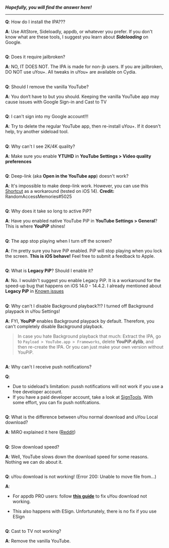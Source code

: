 **_Hopefully, you will find the answer here!_**
***

**Q**: How do I install the IPA???

**A**: Use AltStore, Sideloadly, appdb, or whatever you prefer. If you don't know what are these tools, I suggest you learn about **_Sideloading_** on Google. 
##

**Q**: Does it require jailbroken?

**A**: NO, IT DOES NOT. The IPA is made for non-jb users. If you are jailbroken, DO NOT use uYou+. All tweaks in uYou+ are available on Cydia.
##

**Q**: Should I remove the vanilla YouTube?

**A**: You don‘t have to but you should. Keeping the vanilla YouTube app may cause issues with Google Sign-in and Cast to TV
##

**Q**: I can't sign into my Google account!!!

**A**: Try to delete the regular YouTube app, then re-install uYou+. If it doesn't help, try another sideload tool.
##

**Q**: Why can't I see 2K/4K quality?

**A**: Make sure you enable **YTUHD** in **YouTube Settings > Video quality preferences**
##

**Q**: Deep-link (aka **Open in the YouTube app**) doesn't work?

**A**: It's impossible to make deep-link work. However, you can use this [Shortcut](https://shortcutsgallery.com/shortcuts/open-in-youtube/) as a workaround (tested on iOS 14). **Credit:** RandomAccessMemories#5025
##

**Q**: Why does it take so long to active PiP? 

**A**: Have you enabled native YouTube PiP in **YouTube Settings > General**? This is where **YouPiP** shines! 
##

**Q**: The app stop playing when I turn off the screen?

**A**: I‘m pretty sure you have PiP enabled. PiP will stop playing when you lock the screen. **This is iOS behave!** Feel free to submit a feedback to Apple.
##

**Q**: What is **Legacy PiP**? Should I enable it?

**A**: No. I wouldn't suggest you enable Legacy PiP. It is a workaround for the speed-up bug that happens on iOS 14.0 - 14.4.2. I already mentioned about **Legacy PiP** in [Known issues](#known-issues)
##

**Q**: Why can't I disable Background playback?!? I turned off Background playpack in uYou Settings!

**A**: FYI, **YouPiP** enables Background playpack by default. Therefore, you can't completely disable Background playback.

> In case you hate Background playback that much: Extract the IPA, go to `Payload > YouTube.app > Frameworks`, delete **YouPiP.dylib**, and then re-create the IPA. Or you can just make your own version without YouPiP.
##

**A**: Why can't I receive push notifications?

**Q**: 
- Due to sideload‘s limitation: pussh notifications will not work if you use a free developer account. 
- If you have a paid developer account, take a look at [SignTools](https://github.com/SignTools/SignTools). With some effort, you can fix push notifcations.
##

**Q**: What is the difference between uYou normal download and uYou Local download?

**A**: MiRO explained it here ([Reddit](https://www.reddit.com/r/jailbreak/comments/p5jekg/update_uyou_added_uyoulocal_feature_and_much_more/))
##

**Q**: Slow download speed?

**A**: Well, YouTube slows down the download speed for some reasons. Nothing we can do about it.
##

**Q**: uYou download is not working! (Error 200: Unable to move file from…)

**A**: 

- For appdb PRO users: follow [**this guide**](https://www.reddit.com/r/sideloaded/comments/pub39h/guide_how_to_fix_uyouuyou_download_not_working/) to fix uYou download not working.

- This also happens with ESign. Unfortunately, there is no fix if you use ESign
##

**Q**: Cast to TV not working?

**A**: Remove the vanilla YouTube. 
##

